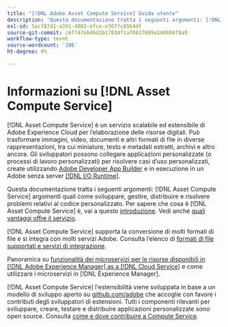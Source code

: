 ```yaml
---
title: "[!DNL Adobe Asset Compute Service] Guida utente"
description: 'Questa documentazione tratta i seguenti argomenti: [!DNL Asset Compute Service] attività quali introduzione, sviluppo, gestione, distribuzione e risoluzione dei problemi relativi al codice personalizzato.'
exl-id: 5acf87d1-a391-4802-bfce-e367fc8564df
source-git-commit: c6f747ebd6d1b17834f1af0837609a148804f8a9
workflow-type: tm+mt
source-wordcount: '206'
ht-degree: 0%

---
```


# Informazioni su [!DNL Asset Compute Service]

[!DNL Asset Compute Service] è un servizio scalabile ed estensibile di Adobe Experience Cloud per l’elaborazione delle risorse digitali. Può trasformare immagini, video, documenti e altri formati di file in diverse rappresentazioni, tra cui miniature, testo e metadati estratti, archivi e altro ancora. Gli sviluppatori possono collegare applicazioni personalizzate (o processi di lavoro personalizzati) per risolvere casi d’uso personalizzati, create utilizzando [Adobe Developer App Builder](https://developer.adobe.com/app-builder/docs/overview) e in esecuzione in un Adobe senza server [[!DNL I/O Runtime]](https://developer.adobe.com/runtime/).

Questa documentazione tratta i seguenti argomenti: [!DNL Asset Compute Service] argomenti quali come sviluppare, gestire, distribuire e risolvere problemi relativi al codice personalizzato. Per sapere che cosa è [!DNL Asset Compute Service] è, vai a questo [introduzione](introduction.md). Vedi anche [quali vantaggi offre il servizio](introduction.md#possible-use-cases-benefits).

[!DNL Asset Compute Service] supporta la conversione di molti formati di file e si integra con molti servizi Adobe. Consulta l’elenco di [formati di file supportati e servizi di integrazione](https://experienceleague.adobe.com/en/docs/experience-manager-cloud-service/content/assets/file-format-support).

Panoramica su [funzionalità dei microservizi per le risorse disponibili in [!DNL Adobe Experience Manager] as a [!DNL Cloud Service]](https://experienceleague.adobe.com/it/docs/experience-manager-cloud-service/content/assets/asset-microservices-overview) e come utilizzare i microservizi in [!DNL Experience Manager].

[!DNL Asset Compute Service] l&#39;estensibilità viene sviluppata in base a un modello di sviluppo aperto su [github.com/adobe](https://github.com/adobe) che accoglie con favore i contributi degli sviluppatori di estensioni. Tutti i componenti rilevanti per sviluppare, creare, testare e distribuire applicazioni personalizzate sono open source. Consulta [come e dove contribuire a Compute Service](contribute-to-compute-service.md).

<!--
Possible to record the below info here in this landing page to centralize the miscellaneous info about Asset Compute Service?
 List of dependencies and requirements SDK, CLI, Devtools, etc.? Or may be a link to the prerequisites.
 Introduction video when Tech Marketing team shares one.
-->
